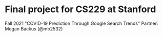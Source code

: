 # Final project for CS229 at Stanford
Fall 2021
"COVID-19 Prediction Through Google Search Trends"
Partner: Megan Backus (@mb2532)
